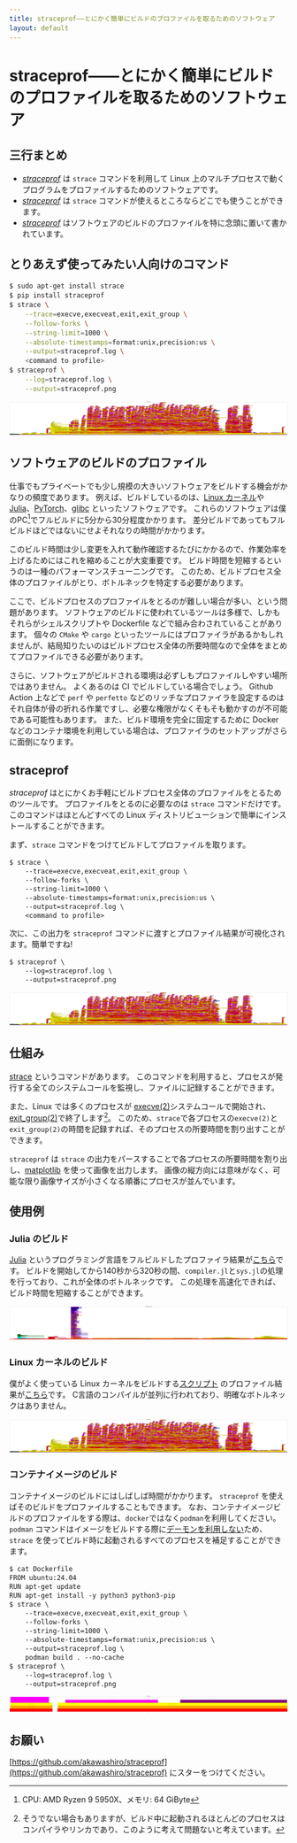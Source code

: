```yaml
---
title: straceprof——とにかく簡単にビルドのプロファイルを取るためのソフトウェア
layout: default
---
```


# straceprof——とにかく簡単にビルドのプロファイルを取るためのソフトウェア

## 三行まとめ
- [_straceprof_](https://github.com/akawashiro/straceprof) は `strace` コマンドを利用して Linux 上のマルチプロセスで動くプログラムをプロファイルするためのソフトウェアです。
- [_straceprof_](https://github.com/akawashiro/straceprof) は `strace` コマンドが使えるところならどこでも使うことができます。
- [_straceprof_](https://github.com/akawashiro/straceprof) はソフトウェアのビルドのプロファイルを特に念頭に置いて書かれています。

## とりあえず使ってみたい人向けのコマンド

```bash
$ sudo apt-get install strace
$ pip install straceprof
$ strace \
    --trace=execve,execveat,exit,exit_group \
    --follow-forks \
    --string-limit=1000 \
    --absolute-timestamps=format:unix,precision:us \
    --output=straceprof.log \
    <command to profile>
$ straceprof \
    --log=straceprof.log \
    --output=straceprof.png
```

<img src="./linux_build.png">

<!-- 動機 -->
## ソフトウェアのビルドのプロファイル

仕事でもプライベートでも少し規模の大きいソフトウェアをビルドする機会がかなりの頻度であります。
例えば、ビルドしているのは、[Linux カーネル](https://github.com/torvalds/linux)や [Julia](https://github.com/JuliaLang/julia)、[PyTorch](https://github.com/pytorch/pytorch)、[glibc](https://sourceware.org/glibc/) といったソフトウェアです。
これらのソフトウェアは僕のPC[^mypc]でフルビルドに5分から30分程度かかります。
差分ビルドであってもフルビルドほどではないにせよそれなりの時間がかかります。

[^mypc]: CPU: AMD Ryzen 9 5950X、メモリ: 64 GiByte

このビルド時間は少し変更を入れて動作確認するたびにかかるので、作業効率を上げるためにはこれを縮めることが大変重要です。
ビルド時間を短縮するというのは一種のパフォーマンスチューニングです。
このため、ビルドプロセス全体のプロファイルがとり、ボトルネックを特定する必要があります。

ここで、ビルドプロセスのプロファイルをとるのが難しい場合が多い、という問題があります。
ソフトウェアのビルドに使われているツールは多様で、しかもそれらがシェルスクリプトや Dockerfile などで組み合わされていることがあります。
個々の `CMake` や `cargo` といったツールにはプロファイラがあるかもしれませんが、結局知りたいのはビルドプロセス全体の所要時間なので全体をまとめてプロファイルできる必要があります。

さらに、ソフトウェアがビルドされる環境は必ずしもプロファイルしやすい場所ではありません。
よくあるのは CI でビルドしている場合でしょう。
Github Action 上などで `perf` や `perfetto` などのリッチなプロファイラを設定するのはそれ自体が骨の折れる作業ですし、必要な権限がなくそもそも動かすのが不可能である可能性もあります。
また、ビルド環境を完全に固定するために Docker などのコンテナ環境を利用している場合は、プロファイラのセットアップがさらに面倒になります。

## straceprof

_straceprof_ はとにかくお手軽にビルドプロセス全体のプロファイルをとるためのツールです。
プロファイルをとるのに必要なのは `strace` コマンドだけです。
このコマンドはほとんどすべての Linux ディストリビューションで簡単にインストールすることができます。

まず、`strace` コマンドをつけてビルドしてプロファイルを取ります。
```
$ strace \
    --trace=execve,execveat,exit,exit_group \
    --follow-forks \
    --string-limit=1000 \
    --absolute-timestamps=format:unix,precision:us \
    --output=straceprof.log \
    <command to profile>
```

次に、この出力を `straceprof` コマンドに渡すとプロファイル結果が可視化されます。簡単ですね!

```
$ straceprof \
    --log=straceprof.log \
    --output=straceprof.png
```

<img src="./linux_build.png">

## 仕組み

[strace](https://strace.io/) というコマンドがあります。
このコマンドを利用すると、プロセスが発行する全てのシステムコールを監視し、ファイルに記録することができます。

また、Linux では多くのプロセスが [execve(2)](https://man7.org/linux/man-pages/man2/execve.2.html)システムコールで開始され、[exit_group(2)](https://man7.org/linux/man-pages/man2/exit_group.2.html)で終了します[^execve-exit_group]。
このため、`strace`で各プロセスの`execve(2)`と`exit_group(2)`の時間を記録すれば、そのプロセスの所要時間を割り出すことができます。

[^execve-exit_group]: そうでない場合もありますが、ビルド中に起動されるほとんどのプロセスはコンパイラやリンカであり、このように考えて問題ないと考えています。

`straceprof` は `strace` の出力をパースすることで各プロセスの所要時間を割り出し、[matplotlib](https://matplotlib.org/) を使って画像を出力します。
画像の縦方向には意味がなく、可能な限り画像サイズが小さくなる順番にプロセスが並んでいます。

## 使用例

### Julia のビルド

[Julia](https://github.com/JuliaLang/julia) というプログラミング言語をフルビルドしたプロファイラ結果が[こちら](https://akawashiro.com/articles/julia_build.png)です。
ビルドを開始してから140秒から320秒の間、`compiler.jl`と`sys.jl`の処理を行っており、これが全体のボトルネックです。
この処理を高速化できれば、ビルド時間を短縮することができます。

<img src="./julia_build.png">

### Linux カーネルのビルド

僕がよく使っている Linux カーネルをビルドする[スクリプト](https://github.com/akawashiro/public-tools/blob/master/build-install-linux.sh) のプロファイル結果が[こちら](https://akawashiro.com/articles/linux_build.png)です。
C言語のコンパイルが並列に行われており、明確なボトルネックはありません。

<img src="./linux_build.png">

### コンテナイメージのビルド

コンテナイメージのビルドにはしばしば時間がかかります。
`straceprof` を使えばそのビルドをプロファイルすることもできます。
なお、コンテナイメージビルドのプロファイルをする際は、`docker`ではなく`podman`を利用してください。
`podman` コマンドはイメージをビルドする際に[デーモンを利用しない](https://www.redhat.com/en/topics/containers/what-is-podman)ため、`strace` を使ってビルド時に起動されるすべてのプロセスを補足することができます。

```
$ cat Dockerfile
FROM ubuntu:24.04
RUN apt-get update
RUN apt-get install -y python3 python3-pip
$ strace \
    --trace=execve,execveat,exit,exit_group \
    --follow-forks \
    --string-limit=1000 \
    --absolute-timestamps=format:unix,precision:us \
    --output=straceprof.log \
    podman build . --no-cache
$ straceprof \
    --log=straceprof.log \
    --output=straceprof.png
```

<img src="./podman-build-profile.png">

## お願い

[https://github.com/akawashiro/straceprof](https://github.com/akawashiro/straceprof) にスターをつけてください。